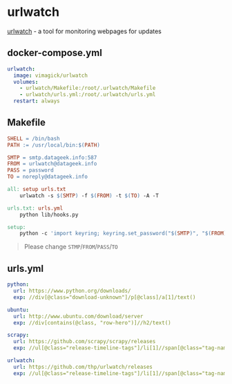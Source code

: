urlwatch
========

[urlwatch][1] - a tool for monitoring webpages for updates

## docker-compose.yml

```yaml
urlwatch:
  image: vimagick/urlwatch
  volumes:
    - urlwatch/Makefile:/root/.urlwatch/Makefile
    - urlwatch/urls.yml:/root/.urlwatch/urls.yml
  restart: always
```

## Makefile

```Makefile
SHELL = /bin/bash
PATH := /usr/local/bin:$(PATH)

SMTP = smtp.datageek.info:587
FROM = urlwatch@datageek.info
PASS = password
TO = noreply@datageek.info

all: setup urls.txt
	urlwatch -s $(SMTP) -f $(FROM) -t $(TO) -A -T

urls.txt: urls.yml
	python lib/hooks.py

setup:
	python -c 'import keyring; keyring.set_password("$(SMTP)", "$(FROM)", "$(PASS)")'
```

> Please change `STMP`/`FROM`/`PASS`/`TO`


## urls.yml

```yaml
python:
  url: https://www.python.org/downloads/
  exp: //div[@class="download-unknown"]/p[@class]/a[1]/text()

ubuntu:
  url: http://www.ubuntu.com/download/server
  exp: //div[contains(@class, "row-hero")]//h2/text()

scrapy:
  url: https://github.com/scrapy/scrapy/releases
  exp: //ul[@class="release-timeline-tags"]/li[1]//span[@class="tag-name"]/text()

urlwatch:
  url: https://github.com/thp/urlwatch/releases
  exp: //ul[@class="release-timeline-tags"]/li[1]//span[@class="tag-name"]/text()
```

[1]: thp.io/2008/urlwatch/
